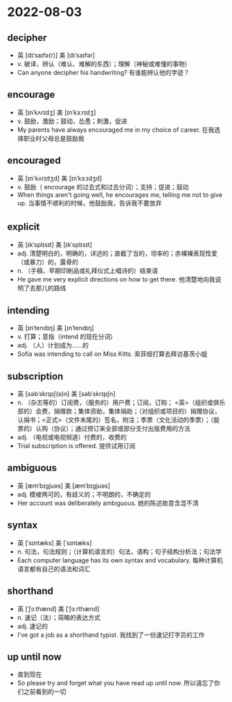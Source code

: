# 2022-08-03
	
## decipher
- 英  [dɪˈsaɪfə(r)]   美  [dɪˈsaɪfər]
- v. 破译，辨认（难认、难解的东西）；理解（神秘或难懂的事物）
- Can anyone decipher his handwriting? 有谁能辨认他的字迹？

## encourage
- 英  [ɪnˈkʌrɪdʒ]   美  [ɪnˈkɜːrɪdʒ]
- v. 鼓励，激励；鼓动，怂恿；刺激，促进
- My parents have always encouraged me in my choice of career. 在我选择职业时父母总是鼓励我

## encouraged
- 英  [ɪn'kʌrɪdʒd]   美  [ɪnˈkɜ:ɪdʒd]
- v. 鼓励（ encourage 的过去式和过去分词）；支持；促进；鼓动
- When things aren't going well, he encourages me, telling me not to give up.
  当事情不顺利的时候，他鼓励我，告诉我不要放弃

## explicit 　 　 　
- 英  [ɪkˈsplɪsɪt]   美  [ɪkˈsplɪsɪt]
- adj. 清楚明白的，明确的，详述的；直截了当的，坦率的；赤裸裸表现性爱（或暴力）的，露骨的
- n. （手稿、早期印刷品或礼拜仪式上唱诗的）结束语
- He gave me very explicit directions on how to get there. 他清楚地向我说明了去那儿的路线

## intending
- 英  [ɪnˈtendɪŋ]   美  [ɪnˈtendɪŋ] 　 　 　　
- v. 打算；意指（intend 的现在分词）
- adj. （人）计划成为……的
- Sofia was intending to call on Miss Kitts.
  索菲娅打算去拜访基茨小姐

## subscription
- 英  [səbˈskrɪpʃ(ə)n]   美  [səbˈskrɪpʃn]　 　 　
- n. （杂志等的）订阅费，（服务的）用户费；订阅，订购； <英>（组织或俱乐部的）会费，捐赠款；集体资助，集体捐助；（对组织或项目的）捐赠协议，认捐书；<正式>（文件末尾的）签名，附注；季票（文化活动的季票）；（股票的）认购（协议）；通过预订来全部或部分支付出版费用的方法
- adj. （电视或电视频道）付费的，收费的
- Trial subscription is offered.
  提供试用订阅

## ambiguous
- 英  [æmˈbɪɡjuəs]   美  [æmˈbɪɡjuəs]
- adj. 模棱两可的，有歧义的；不明朗的，不确定的
- Her account was deliberately ambiguous. 她的陈述故意含混不清

## syntax
- 英  [ˈsɪntæks]   美  [ˈsɪntæks]
- n. 句法，句法规则；（计算机语言的）句法，语构；句子结构分析法；句法学
- Each computer language has its own syntax and vocabulary.
  每种计算机语言都有自己的语法和词汇
 
## shorthand
- 英  [ˈʃɔːthænd]   美  [ˈʃɔːrthænd]
- n. 速记（法）；简略的表达方式
- adj. 速记的
- I've got a job as a shorthand typist.
  我找到了一份速记打字员的工作

## up until now
- 直到现在
- So please try and forget what you have read up until now.
  所以请忘了你们之前看到的一切
